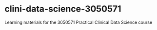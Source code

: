 # clini-data-science-3050571
Learning materials for the 3050571 Practical Clinical Data Science course

